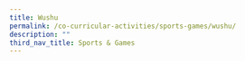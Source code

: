 ```yaml
---
title: Wushu
permalink: /co-curricular-activities/sports-games/wushu/
description: ""
third_nav_title: Sports & Games
---
```

